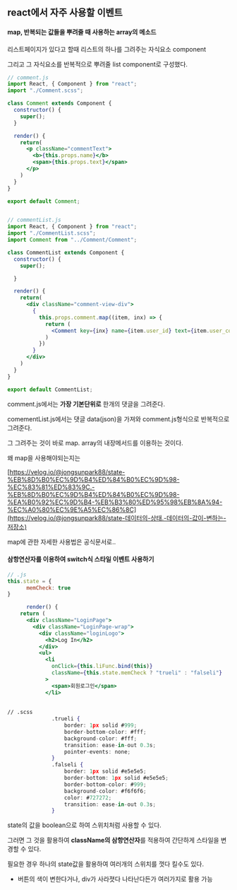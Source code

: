 ## react에서 자주 사용할 이벤트



#### map, 반복되는 값들을 뿌려줄 때 사용하는 array의 메소드

리스트페이지가 있다고 할때 리스트의 하나를 그려주는 자식요소 component

그리고 그 자식요소를 반복적으로 뿌려줄 list component로 구성했다.

```jsx
// comment.js
import React, { Component } from "react";
import "./Comment.scss";

class Comment extends Component {
  constructor() {
    super();
  }

  render() {
    return(
      <p className="commentText">
        <b>{this.props.name}</b>
        <span>{this.props.text}</span>
      </p>
    )    
  }
}

export default Comment;


// commentList.js
import React, { Component } from "react";
import "./CommentList.scss";
import Comment from "../Comment/Comment";

class CommentList extends Component {
  constructor() {
    super();

  }

  render() {
    return(
      <div className="comment-view-div">
        {
          this.props.comment.map((item, inx) => {
            return (
              <Comment key={inx} name={item.user_id} text={item.user_comment} />
            )
          })
        }
      </div>     
    )
  }
}

export default CommentList;
```

comment.js에서는 **가장 기본단위로** 한개의 댓글을 그려준다.

comementList.js에서는 댓글 data(json)을 가져와 comment.js형식으로 반복적으로 그려준다.



그 그려주는 것이 바로 map. array의 내장메서드를 이용하는 것이다.

왜 map을 사용해야되는지는

 [https://velog.io/@jongsunpark88/state-%EB%8D%B0%EC%9D%B4%ED%84%B0%EC%9D%98-%EC%83%81%ED%83%9C.-%EB%8D%B0%EC%9D%B4%ED%84%B0%EC%9D%98-%EA%B0%92%EC%9D%B4-%EB%B3%80%ED%95%98%EB%8A%94-%EC%A0%80%EC%9E%A5%EC%86%8C](https://velog.io/@jongsunpark88/state-데이터의-상태.-데이터의-값이-변하는-저장소) 

map에 관한 자세한 사용법은 공식문서로..





#### 삼항연산자를 이용하여 switch식 스타일 이벤트 사용하기

```jsx
// .js
this.state = {
      memCheck: true
}

	  render() {
    return (
      <div className="LoginPage">
        <div className="LoginPage-wrap">
          <div className="loginLogo">
            <h2>Log In</h2>
          </div>
          <ul>
            <li
              onClick={this.liFunc.bind(this)}
              className={this.state.memCheck ? "trueli" : "falseli"}
            >
              <span>회원로그인</span>
            </li>
              
              
// .scss
              .trueli {
                  border: 1px solid #999;
                  border-bottom-color: #fff;
                  background-color: #fff;
                  transition: ease-in-out 0.3s;
                  pointer-events: none;
              }
              .falseli {
                  border: 1px solid #e5e5e5;
                  border-bottom: 1px solid #e5e5e5;
                  border-bottom-color: #999;
                  background-color: #f6f6f6;
                  color: #727272;
                  transition: ease-in-out 0.3s;
              }
```

state의 값을 boolean으로 하여 스위치처럼 사용할 수 있다.

그러면 그 것을 활용하여 **className의 삼항연산자**를 적용하여 간단하게 스타일을 변경할 수 있다.

필요한 경우 하나의 state값을 활용하여 여러개의 스위치를 껏다 킬수도 있다.

- 버튼의 색이 변한다거나, div가 사라졋다 나타난다든가 여러가지로 활용 가능




